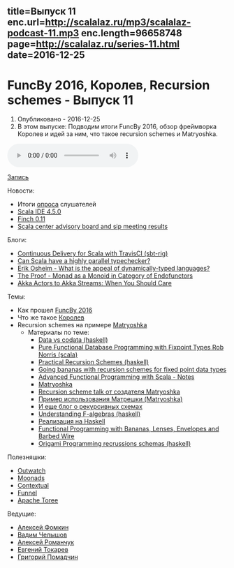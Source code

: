 title=Выпуск 11
enc.url=http://scalalaz.ru/mp3/scalalaz-podcast-11.mp3
enc.length=96658748
page=http://scalalaz.ru/series-11.html
date=2016-12-25
----
# FuncBy 2016, Королев, Recursion schemes - Выпуск 11
1. Опубликовано - 2016-12-25
2. В этом выпуске: Подводим итоги FuncBy 2016, обзор фреймворка Королев и идей за ним, что такое recursion schemes и Matryoshka.

<audio controls="" class="audio-panel">
    <source src="http://scalalaz.ru/mp3/scalalaz-podcast-11.mp3" type="audio/mpeg">
</audio>

[Запись](http://scalalaz.ru/mp3/scalalaz-podcast-11.mp3)

Новости:

- Итоги [опроса](https://docs.google.com/forms/d/e/1FAIpQLScVypV2NHeT9nBLMQ6PCTyU6F3pWauYAsWhcSdsMonJhnIFmA/viewform) слушателей
- [Scala IDE 4.5.0](http://scala-ide.org/blog/release-notes-4.5.0-vfinal.html)
- [Finch 0.11](https://github.com/finagle/finch/releases/tag/0.11)
- [Scala center advisory board and sip meeting results](http://www.scala-lang.org/blog/2016/12/13/sip-and-advisor-meetings.html)

Блоги:

- [Continuous Delivery for Scala with TravisCI (sbt-rig)](http://timperrett.com/2016/10/02/continuous-delivery-for-scala-with-travisci/)
- [Can Scala have a highly parallel typechecker?](https://medium.com/@gkossakowski/can-scala-have-a-highly-parallel-typechecker-95cd7c146d20#.64h8dsq5k)
- [Erik Osheim - What is the appeal of dynamically-typed languages?](https://gist.github.com/non/ec48b0a7343db8291b92)
- [The Proof - Monad as a Monoid in Category of Endofunctors](http://w.pitula.me/2016/monad-proof/)
- [Akka Actors to Akka Streams: When You Should Care](https://engineering.creditkarma.com/data/akka-actors-akka-streams-when-you-should-care/)


Темы:

- Как прошел [FuncBy 2016](http://fby.by/)
- Что же такое [Королев](https://github.com/fomkin/korolev)
- Recursion schemes на примере [Matryoshka](https://github.com/slamdata/matryoshka)
    - Материалы по теме:
        - [Data vs codata (haskell)](http://www.tac-tics.net/blog/data-vs-codata)
        - [Pure Functional Database Programming with Fixpoint Types Rob Norris (scala)](https://www.youtube.com/watch?v=7xSfLPD6tiQ)
        - [Practical Recursion Schemes (haskell)](https://medium.com/@jaredtobin/practical-recursion-schemes-c10648ec1c29#.u5cjg39y)
        - [Going bananas with recursion schemes for fixed point data types](http://bit.ly/2hVvVSK)
        - [Advanced Functional Programming with Scala - Notes](https://gist.github.com/jdegoes/97459c0045f373f4eaf126998d8f65dc#recursion-schemes)
        - [Matryoshka](https://github.com/slamdata/matryoshka)
        - [Recursion scheme talk от создателя Matryoshka](https://github.com/sellout/recursion-scheme-talk)
        - [Пример использования Матрешки (Matryoshka)](http://scastie.org/24378)
        - [И еще блог о рекурсивных схемах](http://blog.sumtypeofway.com)
        - [Understanding F-algebras (haskell)](https://www.schoolofhaskell.com/user/bartosz/understanding-algebras)
        - [Реализация на Haskell](http://comonad.com/reader/2009/recursion-schemes/)
        - [Functional Programming with Bananas, Lenses, Envelopes and Barbed Wire](http://citeseerx.ist.psu.edu/viewdoc/summary?doi=10.1.1.41.125)
        - [Origami Programming recrussions schemas (haskell)](https://www.cs.ox.ac.uk/jeremy.gibbons/publications/origami.pdf)

Полезняшки:

- [Outwatch](https://outwatch.github.io)
- [Moonads](https://github.com/marcesquerra/moonads)
- [Contextual](http://co.ntextu.al)
- [Funnel](http://verizon.github.io/funnel/)
- [Apache Toree](https://github.com/apache/incubator-toree)

Ведущие:

- [Алексей Фомкин](http://github.com/fomkin)
- [Вадим Челышов](http://github.com/dos65)
- [Алексей Романчук](http://github.com/13h3r)
- [Евгений Токарев](http://github.com/strobe)
- [Григорий Помадчин](http://github.com/pomadchin)

